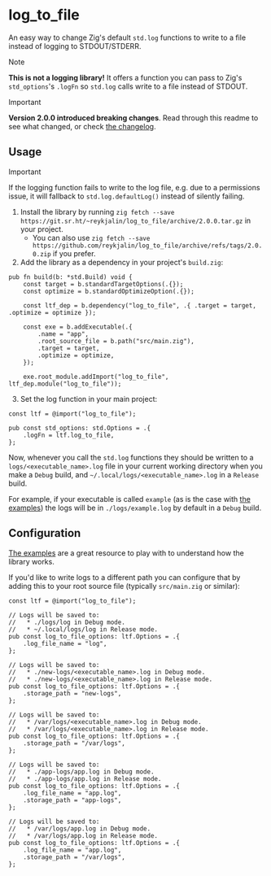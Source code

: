 # log_to_file

An easy way to change Zig's default `std.log` functions to write to a file instead of logging to
STDOUT/STDERR.

> [!NOTE]
> **This is not a logging library!**
> It offers a function you can pass to Zig's `std_options`'s `.logFn` so `std.log` calls write to a
> file instead of STDOUT.

> [!IMPORTANT]
> **Version 2.0.0 introduced breaking changes**. Read through this readme to see what changed, or
> check [the changelog](./CHANGELOG.md).

## Usage

> [!IMPORTANT]
> If the logging function fails to write to the log file, e.g. due to a permissions issue, it will
> fallback to `std.log.defaultLog()` instead of silently failing.

1. Install the library by running
   `zig fetch --save https://git.sr.ht/~reykjalin/log_to_file/archive/2.0.0.tar.gz`
   in your project.
    * You can also use `zig fetch --save https://github.com/reykjalin/log_to_file/archive/refs/tags/2.0.0.zip` if you prefer.
2. Add the library as a dependency in your project's `build.zig`:

```zig
pub fn build(b: *std.Build) void {
    const target = b.standardTargetOptions(.{});
    const optimize = b.standardOptimizeOption(.{});

    const ltf_dep = b.dependency("log_to_file", .{ .target = target, .optimize = optimize });

    const exe = b.addExecutable(.{
        .name = "app",
        .root_source_file = b.path("src/main.zig"),
        .target = target,
        .optimize = optimize,
    });

    exe.root_module.addImport("log_to_file", ltf_dep.module("log_to_file"));
```

3. Set the log function in your main project:

```zig
const ltf = @import("log_to_file");

pub const std_options: std.Options = .{
    .logFn = ltf.log_to_file,
};
```

Now, whenever you call the `std.log` functions they should be written to a
`logs/<executable_name>.log` file in your current working directory when you make a `Debug` build,
and `~/.local/logs/<executable_name>.log` in a `Release` build.

For example, if your executable is called `example` (as is the case with
[the examples](./examples/README.md)) the logs will be in `./logs/example.log` by default in a
`Debug` build.

## Configuration

[The examples](./examples/README.md) are a great resource to play with to understand how the
library works.

If you'd like to write logs to a different path you can configure that by adding this to your root
source file (typically `src/main.zig` or similar):

```zig
const ltf = @import("log_to_file");

// Logs will be saved to:
//   * ./logs/log in Debug mode.
//   * ~/.local/logs/log in Release mode.
pub const log_to_file_options: ltf.Options = .{
    .log_file_name = "log",
};

// Logs will be saved to:
//   * ./new-logs/<executable_name>.log in Debug mode.
//   * ./new-logs/<executable_name>.log in Release mode.
pub const log_to_file_options: ltf.Options = .{
    .storage_path = "new-logs",
};

// Logs will be saved to:
//   * /var/logs/<executable_name>.log in Debug mode.
//   * /var/logs/<executable_name>.log in Release mode.
pub const log_to_file_options: ltf.Options = .{
    .storage_path = "/var/logs",
};

// Logs will be saved to:
//   * ./app-logs/app.log in Debug mode.
//   * ./app-logs/app.log in Release mode.
pub const log_to_file_options: ltf.Options = .{
    .log_file_name = "app.log",
    .storage_path = "app-logs",
};

// Logs will be saved to:
//   * /var/logs/app.log in Debug mode.
//   * /var/logs/app.log in Release mode.
pub const log_to_file_options: ltf.Options = .{
    .log_file_name = "app.log",
    .storage_path = "/var/logs",
};
```
